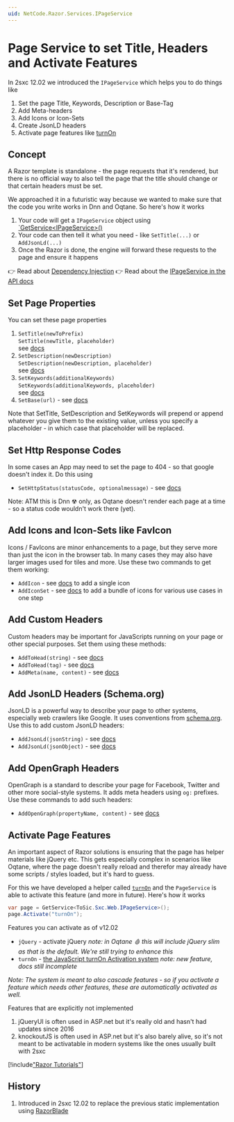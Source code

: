 ```yaml
---
uid: NetCode.Razor.Services.IPageService
---
```


# Page Service to set Title, Headers and Activate Features

In 2sxc 12.02 we introduced the `IPageService` which helps you to do things like

1. Set the page Title, Keywords, Description or Base-Tag
1. Add Meta-headers
1. Add Icons or Icon-Sets
1. Create JsonLD headers
1. Activate page features like [turnOn](xref:JsCode.TurnOn.Index)


## Concept

A Razor template is standalone - the page requests that it's rendered, but there is no official way to also tell the page that the title should change or that certain headers must be set. 

We approached it in a futuristic way because we wanted to make sure that the code you write works in Dnn and Oqtane. So here's how it works

1. Your code will get a `IPageService` object using [`GetService\<IPageService\>()](xref:NetCode.DynamicCode.GetService)
1. Your code can then tell it what you need - like `SetTitle(...)` or `AddJsonLd(...)`
1. Once the Razor is done, the engine will forward these requests to the page and ensure it happens

👉 Read about [Dependency Injection](xref:NetCode.DependencyInjection.Index)
👉 Read about the [IPageService in the API docs](xref:ToSic.Sxc.Web.IPageService)

## Set Page Properties

You can set these page properties

1. `SetTitle(newToPrefix)`  
    `SetTitle(newTitle, placeholder)`  
    see [docs](xref:ToSic.Sxc.Web.IPageService.SetTitle*)
1. `SetDescription(newDescription)`  
    `SetDescription(newDescription, placeholder)`  
    see [docs](xref:ToSic.Sxc.Web.IPageService.SetDescription*)
1. `SetKeywords(additionalKeywords)`  
    `SetKeywords(additionalKeywords, placeholder)`  
    see [docs](xref:ToSic.Sxc.Web.IPageService.SetKeywords*)
1. `SetBase(url)` - see [docs](xref:ToSic.Sxc.Web.IPageService.SetBase*)

Note that SetTitle, SetDescription and SetKeywords will prepend or append whatever you give them to the existing value, unless you specify a placeholder - in which case that placeholder will be replaced. 

## Set Http Response Codes

In some cases an App may need to set the page to 404 - so that google doesn't index it. Do this using

* `SetHttpStatus(statusCode, optionalmessage)` - see [docs](xref:ToSic.Sxc.Web.IPageService.SetHttpStatus*)

Note: ATM this is Dnn ☢ only, as Oqtane doesn't render each page at a time - so a status code wouldn't work there (yet).

## Add Icons and Icon-Sets like FavIcon

Icons / FavIcons are minor enhancements to a page, but they serve more than just the icon in the browser tab. In many cases they may also have larger images used for tiles and more. Use these two commands to get them working:

* `AddIcon` - see [docs](xref:ToSic.Sxc.Web.IPageService.AddIcon*) to add a single icon
* `AddIconSet` - see [docs](xref:ToSic.Sxc.Web.IPageService.AddIconSet*) to add a bundle of icons for various use cases in one step

## Add Custom Headers

Custom headers may be important for JavaScripts running on your page or other special purposes. Set them using these methods:

* `AddToHead(string)` - see [docs](xref:ToSic.Sxc.Web.IPageService.AddToHead(System.String))
* `AddToHead(tag)` - see [docs](xref:ToSic.Sxc.Web.IPageService.AddToHead(ToSic.Razor.Markup.TagBase))
* `AddMeta(name, content)` - see [docs](xref:ToSic.Sxc.Web.IPageService.AddMeta*)

## Add JsonLD Headers (Schema.org)

JsonLD is a powerful way to describe your page to other systems, especially web crawlers like Google. 
It uses conventions from [schema.org](https://schema.org). 
Use this to add custom JsonLD headers:

* `AddJsonLd(jsonString)` - see [docs](xref:ToSic.Sxc.Web.IPageService.AddJsonLd(System.String))
* `AddJsonLd(jsonObject)` - see [docs](xref:ToSic.Sxc.Web.IPageService.AddJsonLd(System.Object))

## Add OpenGraph Headers

OpenGraph is a standard to describe your page for Facebook, Twitter and other more social-style systems. 
It adds meta headers using `og:` prefixes. Use these commands to add such headers:

* `AddOpenGraph(propertyName, content)` - see [docs](xref:ToSic.Sxc.Web.IPageService.AddOpenGraph*)

## Activate Page Features

An important aspect of Razor solutions is ensuring that the page has helper materials like jQuery etc. 
This gets especially complex in scenarios like Oqtane, where the page doesn't really reload and therefor may already have some scripts / styles loaded, but it's hard to guess. 

For this we have developed a helper called [`turnOn`](xref:JsCode.TurnOn.Index) and the `PageService` is able to activate this feature (and more in future). Here's how it works

```c#
var page = GetService<ToSic.Sxc.Web.IPageService>();
page.Activate("turnOn");
```

Features you can activate as of v12.02

* `jQuery`  - activate jQuery
  _note: in Oqtane 🩸 this will include jQuery slim as that is the default. We're still trying to enhance this_
* `turnOn` - [the JavaScript turnOn Activation system](xref:JsCode.TurnOn.Index)
  _note: new feature, docs still incomplete_

_Note: The system is meant to also cascade features - so if you activate a feature which needs other features, these are automatically activated as well._

Features that are explicitly not implemented

1. jQueryUI is often used in ASP.net but it's really old and hasn't had updates since 2016
1. knockoutJS is often used in ASP.net but it's also barely alive, so it's not meant to be activatable in modern systems like the ones usually built with 2sxc


[!include["Razor Tutorials"](~/shared/tutorials/razor.md)]



## History

1. Introduced in 2sxc 12.02 to replace the previous static implementation using [RazorBlade](xref:NetCode.RazorBlade.Index)

